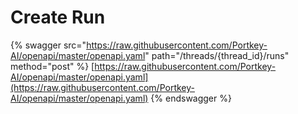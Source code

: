 # Create Run

{% swagger src="https://raw.githubusercontent.com/Portkey-AI/openapi/master/openapi.yaml" path="/threads/{thread_id}/runs" method="post" %}
[https://raw.githubusercontent.com/Portkey-AI/openapi/master/openapi.yaml](https://raw.githubusercontent.com/Portkey-AI/openapi/master/openapi.yaml)
{% endswagger %}
